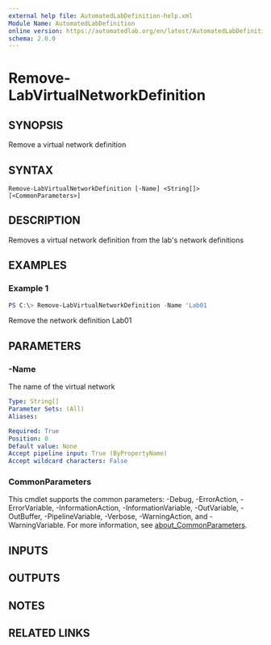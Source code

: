 ```yaml
---
external help file: AutomatedLabDefinition-help.xml
Module Name: AutomatedLabDefinition
online version: https://automatedlab.org/en/latest/AutomatedLabDefinition/en-us/Remove-LabVirtualNetworkDefinition
schema: 2.0.0
---
```


# Remove-LabVirtualNetworkDefinition

## SYNOPSIS
Remove a virtual network definition

## SYNTAX

```
Remove-LabVirtualNetworkDefinition [-Name] <String[]> [<CommonParameters>]
```

## DESCRIPTION
Removes a virtual network definition from the lab's network definitions

## EXAMPLES

### Example 1
```powershell
PS C:\> Remove-LabVirtualNetworkDefinition -Name 'Lab01
```

Remove the network definition Lab01

## PARAMETERS

### -Name
The name of the virtual network

```yaml
Type: String[]
Parameter Sets: (All)
Aliases:

Required: True
Position: 0
Default value: None
Accept pipeline input: True (ByPropertyName)
Accept wildcard characters: False
```

### CommonParameters
This cmdlet supports the common parameters: -Debug, -ErrorAction, -ErrorVariable, -InformationAction, -InformationVariable, -OutVariable, -OutBuffer, -PipelineVariable, -Verbose, -WarningAction, and -WarningVariable. For more information, see [about_CommonParameters](http://go.microsoft.com/fwlink/?LinkID=113216).

## INPUTS

## OUTPUTS

## NOTES

## RELATED LINKS

